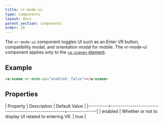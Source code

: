 ```yaml
---
title: vr-mode-ui
type: components
layout: docs
parent_section: components
order: 20
---
```


The `vr-mode-ui` component toggles UI such as an Enter VR button, compatibility modal, and orientation modal for mobile. The vr-mode-ui component applies only to the [`<a-scene>` element](../core/scene.html).

## Example

```html
<a-scene vr-mode-ui="enabled: false"></a-scene>
```

## Properties

| Property | Description                                          | Default Value |
|----------+------------------------------------------------------+---------------|
| enabled  | Whether or not to display UI related to entering VR. | true          |
